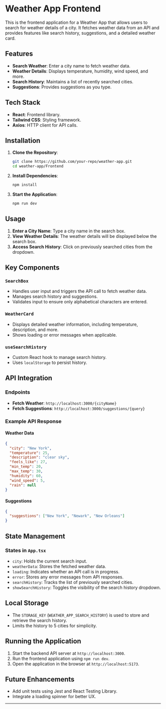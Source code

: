 # Weather App Frontend

This is the frontend application for a Weather App that allows users to search for weather details of a city. It fetches weather data from an API and provides features like search history, suggestions, and a detailed weather card.

## Features

- **Search Weather**: Enter a city name to fetch weather data.
- **Weather Details**: Displays temperature, humidity, wind speed, and more.
- **Search History**: Maintains a list of recently searched cities.
- **Suggestions**: Provides suggestions as you type.

## Tech Stack

- **React**: Frontend library.
- **Tailwind CSS**: Styling framework.
- **Axios**: HTTP client for API calls.

## Installation

1. **Clone the Repository**:
   ```bash
   git clone https://github.com/your-repo/weather-app.git
   cd weather-app/Frontend
   ```

2. **Install Dependencies**:
   ```bash
   npm install
   ```

3. **Start the Application**:
   ```bash
   npm run dev
   ```

## Usage

1. **Enter a City Name**: Type a city name in the search box.
2. **View Weather Details**: The weather details will be displayed below the search box.
3. **Access Search History**: Click on previously searched cities from the dropdown.

## Key Components

### `SearchBox`
- Handles user input and triggers the API call to fetch weather data.
- Manages search history and suggestions.
- Validates input to ensure only alphabetical characters are entered.

### `WeatherCard`
- Displays detailed weather information, including temperature, description, and more.
- Shows loading or error messages when applicable.

### `useSearchHistory`
- Custom React hook to manage search history.
- Uses `localStorage` to persist history.

## API Integration

### Endpoints
- **Fetch Weather**: `http://localhost:3000/{cityName}`
- **Fetch Suggestions**: `http://localhost:3000/suggestions/{query}`

### Example API Response
#### Weather Data
```json
{
  "city": "New York",
  "temperature": 25,
  "description": "clear sky",
  "feels_like": 27,
  "min_temp": 20,
  "max_temp": 30,
  "humidity": 60,
  "wind_speed": 5,
  "rain": null
}
```

#### Suggestions
```json
{
  "suggestions": ["New York", "Newark", "New Orleans"]
}
```

## State Management

### States in `App.tsx`
- `city`: Holds the current search input.
- `weatherData`: Stores the fetched weather data.
- `loading`: Indicates whether an API call is in progress.
- `error`: Stores any error messages from API responses.
- `searchHistory`: Tracks the list of previously searched cities.
- `showSearchHistory`: Toggles the visibility of the search history dropdown.

## Local Storage
- The `STORAGE_KEY` (`WEATHER_APP_SEARCH_HISTORY`) is used to store and retrieve the search history.
- Limits the history to 5 cities for simplicity.

## Running the Application
1. Start the backend API server at `http://localhost:3000`.
2. Run the frontend application using `npm run dev`.
3. Open the application in the browser at `http://localhost:5173`.

## Future Enhancements

- Add unit tests using Jest and React Testing Library.
- Integrate a loading spinner for better UX.

---
